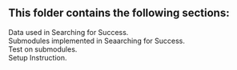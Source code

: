 This folder contains the following sections:  
--------------------------------------------
Data used in Searching for Success.  
Submodules implemented in Seaarching for Success.   
Test on submodules.  
Setup Instruction.
